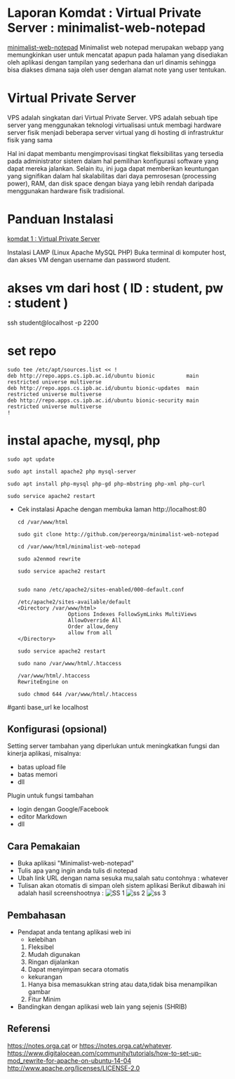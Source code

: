 # Laporan Komdat : Virtual Private Server : minimalist-web-notepad
[minimalist-web-notepad](https://github.com/pereorga/minimalist-web-notepad)
Minimalist web notepad merupakan webapp yang memungkinkan user untuk mencatat apapun pada halaman yang disediakan oleh aplikasi dengan tampilan yang sederhana dan url dinamis sehingga bisa diakses dimana saja oleh user dengan alamat note yang user tentukan.

# Virtual Private Server
VPS adalah singkatan dari Virtual Private Server. VPS adalah sebuah tipe server yang menggunakan teknologi virtualisasi untuk membagi hardware server fisik menjadi beberapa server virtual yang di hosting di infrastruktur fisik yang sama

Hal ini dapat membantu mengimprovisasi tingkat fleksibilitas yang tersedia pada administrator sistem dalam hal pemilihan konfigurasi software yang dapat mereka jalankan. Selain itu, ini juga dapat memberikan keuntungan yang signifikan dalam hal skalabilitas dari daya pemrosesan (processing power), RAM, dan disk space dengan biaya yang lebih rendah daripada menggunakan hardware fisik tradisional.

# Panduan Instalasi
[komdat 1 : Virtual Private Server](https://github.com/pereorga/minimalist-web-notepad)

Instalasi LAMP (Linux Apache MySQL PHP)
Buka terminal di komputer host, dan akses VM dengan username dan password student.

# akses vm dari host ( ID : student, pw : student )
ssh student@localhost -p 2200

# set repo
    sudo tee /etc/apt/sources.list << !
    deb http://repo.apps.cs.ipb.ac.id/ubuntu bionic          main restricted universe multiverse
    deb http://repo.apps.cs.ipb.ac.id/ubuntu bionic-updates  main restricted universe multiverse
    deb http://repo.apps.cs.ipb.ac.id/ubuntu bionic-security main restricted universe multiverse
    !

# instal apache, mysql, php
    sudo apt update

    sudo apt install apache2 php mysql-server

    sudo apt install php-mysql php-gd php-mbstring php-xml php-curl

    sudo service apache2 restart

* Cek instalasi Apache dengan membuka laman http://localhost:80

      cd /var/www/html

      sudo git clone http://github.com/pereorga/minimalist-web-notepad

      cd /var/www/html/minimalist-web-notepad

      sudo a2enmod rewrite

      sudo service apache2 restart


      sudo nano /etc/apache2/sites-enabled/000-default.conf

      /etc/apache2/sites-available/default
      <Directory /var/www/html>
                      Options Indexes FollowSymLinks MultiViews
                      AllowOverride All
                      Order allow,deny
                      allow from all
      </Directory>

      sudo service apache2 restart

      sudo nano /var/www/html/.htaccess

      /var/www/html/.htaccess
      RewriteEngine on

      sudo chmod 644 /var/www/html/.htaccess


#ganti base_url ke localhost

## Konfigurasi (opsional)

Setting server tambahan yang diperlukan untuk meningkatkan fungsi dan kinerja aplikasi, misalnya:
- batas upload file
- batas memori
- dll

Plugin untuk fungsi tambahan
- login dengan Google/Facebook
- editor Markdown
- dll


## Cara Pemakaian

- Buka aplikasi "Minimalist-web-notepad"
- Tulis apa yang ingin anda tulis di notepad 
- Ubah link URL dengan nama sesuka mu,salah satu contohnya : whatever
- Tulisan akan otomatis di simpan oleh sistem aplikasi 
 Berikut dibawah ini adalah hasil screenshootnya :
 ![SS 1](https://user-images.githubusercontent.com/47513269/75785797-e06def00-5d96-11ea-9366-ff0e62883d80.png)
 ![ss 2](https://user-images.githubusercontent.com/47513269/75786092-58d4b000-5d97-11ea-99b8-8bb29466701a.png)
![ss 3](https://user-images.githubusercontent.com/47513269/75786131-67bb6280-5d97-11ea-8fb2-6c6a29453e19.png)

 
 
## Pembahasan

- Pendapat anda tentang aplikasi web ini
    - kelebihan
    1. Fleksibel
    2. Mudah digunakan
    3. Ringan dijalankan
    4. Dapat menyimpan secara otomatis
    - kekurangan
    1. Hanya bisa memasukkan string atau data,tidak bisa menampilkan gambar
    2. Fitur Minim 
- Bandingkan dengan aplikasi web lain yang sejenis
(SHRIB)

## Referensi

https://notes.orga.cat or https://notes.orga.cat/whatever.
https://www.digitalocean.com/community/tutorials/how-to-set-up-mod_rewrite-for-apache-on-ubuntu-14-04
http://www.apache.org/licenses/LICENSE-2.0
